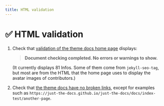 ```yaml
---
title: HTML validation
---
```


# ✅ HTML validation

1.  Check that [validation of the theme docs home page](https://validator.w3.org/nu/?doc=https%3A%2F%2Fjust-the-docs.github.io%2Fjust-the-docs%2F) displays:

    > **Document checking completed. No errors or warnings to show.**

    (It currently displays 81 Infos.
    Some of them come from `jekyll-seo-tag`,
    but most are from the HTML that the home page uses to display the avatar images of contributors.)

1.  Check that [the theme docs have no broken links](https://validator.w3.org/checklink?uri=https%3A%2F%2Fjust-the-docs.github.io%2Fjust-the-docs%2F&summary=on&hide_type=all&recursive=on&depth=6&cookie=nochanges&check=Check),
    except for examples such as `https://just-the-docs.github.io/just-the-docs/docs/index-test/another-page`.
